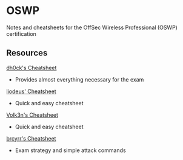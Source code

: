 # OSWP
Notes and cheatsheets for the OffSec Wireless Professional (OSWP) certification

## Resources

[dh0ck's Cheatsheet](https://github.com/dh0ck/Wi-Fi-Pentesting-Cheatsheet/tree/main/Wifi/cheatsheet)
- Provides almost everything necessary for the exam

[liodeus' Cheatsheet](https://liodeus.github.io/2020/10/29/OSWP-personal-cheatsheet.html)
- Quick and easy cheatsheet

[Volk3n's Cheatsheet](https://github.com/V0lk3n/WirelessPentesting-CheatSheet)
- Quick and easy cheatsheet

[brcyrr's Cheatsheet](https://github.com/brcyrr/OSWP)
- Exam strategy and simple attack commands